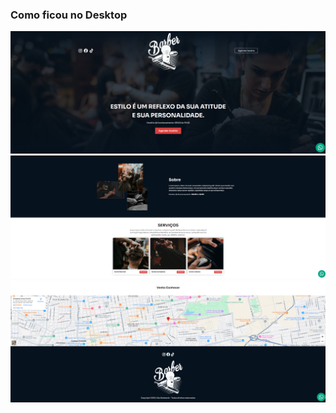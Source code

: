 
### Como ficou no Desktop

<img src="./readImg/principalWeb.png" />
<img src="./readImg/sobreServicos.png" />
<img src="./readImg/venhaConhecer.png" />

